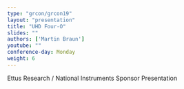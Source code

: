 ```yaml
---
type: "grcon/grcon19"
layout: "presentation"
title: "UHD Four-O"
slides: ""
authors: ['Martin Braun']
youtube: ""
conference-day: Monday 
weight: 6 
---
```

Ettus Research / National Instruments Sponsor Presentation
